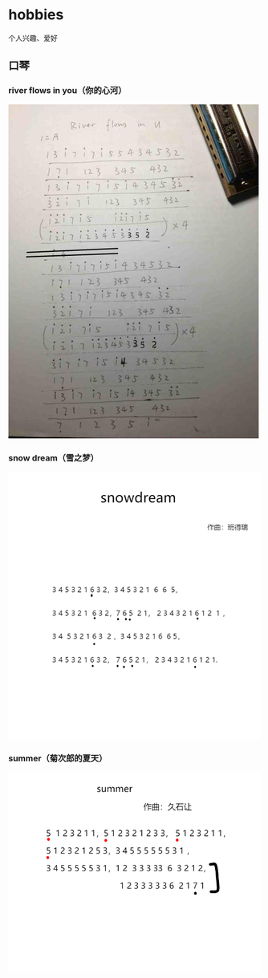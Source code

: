 # hobbies
个人兴趣、爱好
## 口琴

### river flows in you（你的心河）
<img src="image/river  follows in you.jpg" >

###  snow dream（雪之梦）
<img src="image/snow dream.png">


### summer（菊次郎的夏天）
<img src="image/summer.png">
